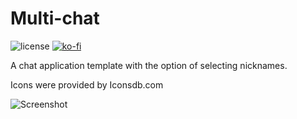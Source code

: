 # Multi-chat

![license](https://i.creativecommons.org/l/by-nc-nd/4.0/88x31.png)
[![ko-fi](https://www.ko-fi.com/img/githubbutton_sm.svg)](https://ko-fi.com/Y8Y2M1UI)

A chat application template with the option of selecting nicknames.

Icons were provided by Iconsdb.com

![Screenshot](https://i.imgur.com/zBMmtNN.png "Screenshot")